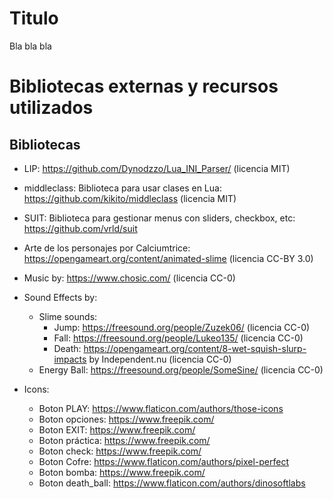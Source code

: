# Titulo

Bla bla bla


# Bibliotecas externas y recursos utilizados

## Bibliotecas

- LIP: https://github.com/Dynodzzo/Lua_INI_Parser/ (licencia MIT)
- middleclass: Biblioteca para usar clases en Lua: https://github.com/kikito/middleclass (licencia MIT)
- SUIT: Biblioteca para gestionar menus con sliders, checkbox, etc: https://github.com/vrld/suit

- Arte de los personajes por Calciumtrice: https://opengameart.org/content/animated-slime (licencia CC-BY 3.0)

- Music by: https://www.chosic.com/ (licencia CC-0)

- Sound Effects by:
	- Slime sounds:
		- Jump: https://freesound.org/people/Zuzek06/ (licencia CC-0)
		- Fall: https://freesound.org/people/Lukeo135/ (licencia CC-0)
		- Death: https://opengameart.org/content/8-wet-squish-slurp-impacts by Independent.nu (licencia CC-0)
	- Energy Ball: https://freesound.org/people/SomeSine/ (licencia CC-0)

- Icons:
	- Boton PLAY: https://www.flaticon.com/authors/those-icons
	- Boton opciones: https://www.freepik.com/
	- Boton EXIT: https://www.freepik.com/
	- Boton práctica: https://www.freepik.com/
	- Boton check: https://www.freepik.com/
	- Boton Cofre: https://www.flaticon.com/authors/pixel-perfect
	- Boton bomba: https://www.freepik.com/
	- Boton death_ball: https://www.flaticon.com/authors/dinosoftlabs
